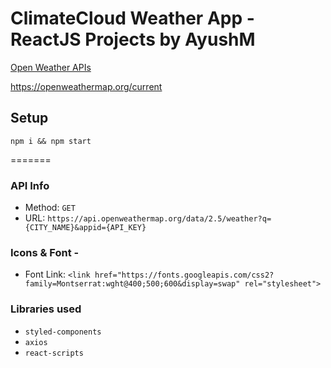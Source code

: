 

# ClimateCloud Weather App - ReactJS Projects by AyushM


[Open Weather APIs](https://openweathermap.org/)

https://openweathermap.org/current
## Setup

```
npm i && npm start
```
=======

### API Info

* Method: `GET`
* URL: `https://api.openweathermap.org/data/2.5/weather?q={CITY_NAME}&appid={API_KEY}`

### Icons & Font -

* Font Link: `<link href="https://fonts.googleapis.com/css2?family=Montserrat:wght@400;500;600&display=swap" rel="stylesheet">`

### Libraries used
* `styled-components`
* `axios`
* `react-scripts`




